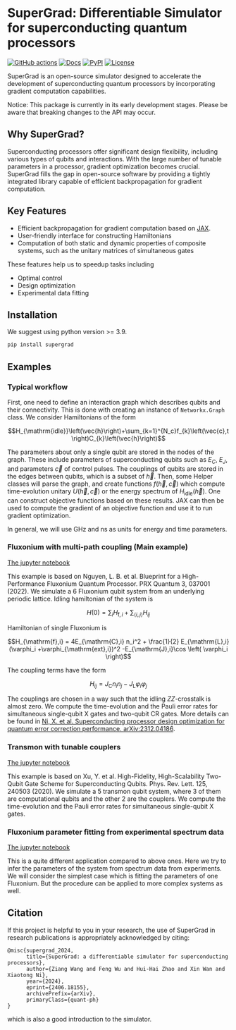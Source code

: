 # SuperGrad: Differentiable Simulator for superconducting quantum processors
[![GitHub actions](https://img.shields.io/github/actions/workflow/status/iqubit-org/supergrad/python-publish.yml)](https://github.com/iqubit-org/supergrad/actions/workflows/python-publish.yml)
[![Docs](https://img.shields.io/badge/docs-link-green.svg?logo=read-the-docs)](https://supergrad.readthedocs.io/)
[![PyPI](https://img.shields.io/pypi/v/supergrad.svg?logo=pypi)](https://pypi.org/project/supergrad/)
[![License](https://img.shields.io/badge/license-Apache%202.0-blue.svg?logo=apache)](https://github.com/iqubit-org/supergrad/blob/main/LICENSE)

SuperGrad is an open-source simulator designed to accelerate the development of superconducting quantum processors by incorporating gradient computation capabilities.

Notice: This package is currently in its early development stages. Please be aware that breaking changes to the API may occur.

## Why SuperGrad?

Superconducting processors offer significant design flexibility, including various types of qubits and interactions. With the large number of tunable parameters in a processor, gradient optimization becomes crucial. SuperGrad fills the gap in open-source software by providing a tightly integrated library capable of efficient backpropagation for gradient computation.

## Key Features

- Efficient backpropagation for gradient computation based on [JAX](https://github.com/google/jax/).
- User-friendly interface for constructing Hamiltonians
- Computation of both static and dynamic properties of composite systems, such as the unitary matrices of simultaneous gates

These features help us to speedup tasks including

- Optimal control
- Design optimization
- Experimental data fitting

## Installation

We suggest using python version >= 3.9.

```bash
pip install supergrad
```

## Examples

### Typical workflow

First, one need to define an interaction graph which describes qubits and their connectivity.
This is done with creating an instance of `Networkx.Graph` class.
We consider Hamiltonians of the form

```math
H_{\mathrm{idle}}\left(\vec{h}\right)+\sum_{k=1}^{N_c}f_{k}\left(\vec{c},t\right)C_{k}\left(\vec{h}\right)
```

The parameters about only a single qubit are stored in the nodes of the graph.
These include parameters of superconducting qubits such as $E_C$, $E_J$, and parameters $\vec{c}$ of control pulses.
The couplings of qubits are stored in the edges between qubits, which is a subset of $\vec{h}$.
Then, some Helper classes will parse the graph, and create functions $f(\vec{h},\vec{c})$ which compute time-evolution unitary $U(\vec{h},\vec{c})$ or the energy spectrum of $H_{\mathrm{idle}}(\vec{h})$.
One can construct objective functions based on these results.
JAX can then be used to compute the gradient of an objective function and use it to run gradient optimization.

In general, we will use GHz and ns as units for energy and time parameters.

### Fluxonium with multi-path coupling (Main example)

[The jupyter notebook](https://github.com/iqubit-org/supergrad/blob/main/examples/fluxonium_multipath_coupling/fluxonium_mpcoupling_6q_cnot.ipynb)

This example is based on Nguyen, L. B. et al. Blueprint for a High-Performance Fluxonium Quantum Processor. PRX Quantum 3, 037001 (2022).
We simulate a 6 Fluxonium qubit system from an underlying periodic lattice.
Idling hamiltonian of the system is

```math
H(0) = \sum_i H_{\mathrm{f},i}  + \sum_{\langle i,j \rangle } H_{ij}
```

Hamiltonian of single Fluxonium is

```math
H_{\mathrm{f},i} = 4E_{\mathrm{C},i} n_i^2 + \frac{1}{2} E_{\mathrm{L},i} (\varphi_i +\varphi_{\mathrm{ext},i})^2
    -E_{\mathrm{J},i}\cos \left( \varphi_i \right)
```

The coupling terms have the form

```math
H_{ij} = J_{\mathrm{C}} n_i n_j - J_{\mathrm{L}} \varphi_i \varphi_j
```

The couplings are chosen in a way such that the idling $`ZZ`$-crosstalk is almost zero.
We compute the time-evolution and the Pauli error rates for
simultaneous single-qubit X gates and two-qubit CR gates.
More details can be found in [Ni, X. et al. Superconducting processor design optimization for quantum error correction performance. arXiv:2312.04186](https://arxiv.org/pdf/2312.04186).

### Transmon with tunable couplers

[The jupyter notebook](https://github.com/iqubit-org/supergrad/blob/main/examples/transmon_coupler/transmon_5q_x.ipynb)

This example is based on Xu, Y. et al. High-Fidelity, High-Scalability Two-Qubit Gate Scheme for Superconducting Qubits. Phys. Rev. Lett. 125, 240503 (2020).
We simulate a 5 transmon qubit system, where 3 of them are computational qubits and the other 2 are the couplers.
We compute the time-evolution and the Pauli error rates for
simultaneous single-qubit X gates.

### Fluxonium parameter fitting from experimental spectrum data

[The jupyter notebook](https://github.com/iqubit-org/supergrad/blob/main/examples/spectrum_fitting_fluxonium/spectrum_fitting.ipynb)

This is a quite different application compared to above ones.
Here we try to infer the parameters of the system from spectrum data from experiments.
We will consider the simplest case which is fitting the parameters of one Fluxonium.
But the procedure can be applied to more complex systems as well.

## Citation

If this project is helpful to you in your research, the use of SuperGrad in research publications is appropriately acknowledged by citing:

```
@misc{supergrad_2024,
      title={SuperGrad: a differentiable simulator for superconducting processors},
      author={Ziang Wang and Feng Wu and Hui-Hai Zhao and Xin Wan and Xiaotong Ni},
      year={2024},
      eprint={2406.18155},
      archivePrefix={arXiv},
      primaryClass={quant-ph}
}
```

which is also a good introduction to the simulator.
